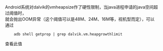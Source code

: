 Android系统对dalvik的vmheapsize作了硬性限制，当java进程申请的java空间超过阈值时，  
就会抛出OOM异常（这个阈值可以是48M、24M、16M等，视机型而定），可以通过 

``` commandline
    adb shell getprop | grep dalvik.vm.heapgrowthlimit
``` 

查看此值